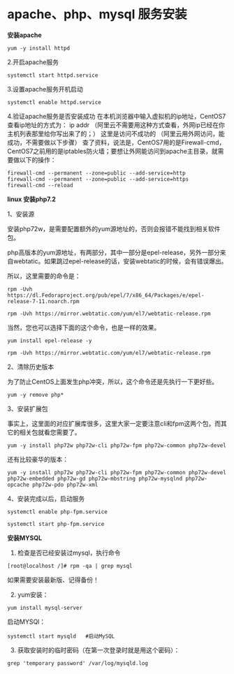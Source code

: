 # apache、php、mysql 服务安装

**安装apache**
```
yum -y install httpd
```
2.开启apache服务
```
systemctl start httpd.service
```
3.设置apache服务开机启动
```
systemctl enable httpd.service
```
4.验证apache服务是否安装成功
在本机浏览器中输入虚拟机的ip地址，CentOS7查看ip地址的方式为：
ip addr
（阿里云不需要用这种方式查看，外网ip已经在你主机列表那里给你写出来了的；）
这里是访问不成功的
（阿里云用外网访问，能成功，不需要做以下步骤）
查了资料，说法是，CentOS7用的是Firewall-cmd，CentOS7之前用的是iptables防火墙；要想让外网能访问到apache主目录，就需要做以下的操作：
```
firewall-cmd --permanent --zone=public --add-service=http
firewall-cmd --permanent --zone=public --add-service=https
firewall-cmd --reload
```

**linux 安装php7.2**

1、安装源

安装php72w，是需要配置额外的yum源地址的，否则会报错不能找到相关软件包。

php高版本的yum源地址，有两部分，其中一部分是epel-release，另外一部分来自webtatic。如果跳过epel-release的话，安装webtatic的时候，会有错误爆出。

所以，这里需要的命令是：
```
rpm -Uvh https://dl.Fedoraproject.org/pub/epel/7/x86_64/Packages/e/epel-release-7-11.noarch.rpm

rpm -Uvh https://mirror.webtatic.com/yum/el7/webtatic-release.rpm
```

当然，您也可以选择下面的这个命令，也是一样的效果。
```
yum install epel-release -y

rpm -Uvh https://mirror.webtatic.com/yum/el7/webtatic-release.rpm
```

2、清除历史版本

为了防止CentOS上面发生php冲突，所以，这个命令还是先执行一下更好些。
```
yum -y remove php*
```


3、安装扩展包

事实上，这里面的对应扩展库很多，这里大家一定要注意cli和fpm这两个包，而其它的相关包就看您需要了。
```
yum -y install php72w php72w-cli php72w-fpm php72w-common php72w-devel
```

还有比较豪华的版本：
```
yum -y install php72w php72w-cli php72w-fpm php72w-common php72w-devel php72w-embedded php72w-gd php72w-mbstring php72w-mysqlnd php72w-opcache php72w-pdo php72w-xml
```

4、安装完成以后，启动服务
```
systemctl enable php-fpm.service

systemctl start php-fpm.service
```

**安装MYSQL**


1. 检查是否已经安装过mysql，执行命令

```
[root@localhost /]# rpm -qa | grep mysql
```

如果需要安装最新版、记得备份！

2. yum安装：

```
yum install mysql-server
```

启动MYSQl：
```
systemctl start mysqld   #启动MySQL
```

3. 获取安装时的临时密码（在第一次登录时就是用这个密码）：
```
grep 'temporary password' /var/log/mysqld.log
```



























